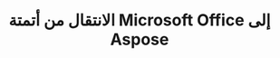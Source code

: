 ---
title: الانتقال من أتمتة Microsoft Office إلى Aspose
type: docs
weight: 310
url: /ar/androidjava/migration-from-microsoft-office-automation-to-aspose/
---